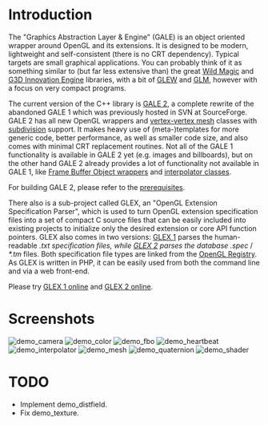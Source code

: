 # Introduction

The "Graphics Abstraction Layer & Engine" (GALE) is an object oriented wrapper around OpenGL and its extensions. It is designed to be modern, lightweight and self-consistent (there is no CRT dependency). Typical targets are small graphical applications. You can probably think of it as something similar to (but far less extensive than) the great <a href="http://www.geometrictools.com/">Wild Magic</a> and <a href="http://g3d.sourceforge.net/">G3D Innovation Engine</a> libraries, with a bit of <a href="http://glew.sourceforge.net/">GLEW</a> and <a href="http://glm.g-truc.net/">GLM</a>, however with a focus on very compact programs.

The current version of the C++ library is <a href="https://github.com/sschuberth/gale/tree/master/gale2">GALE 2</a>, a complete rewrite of the abandoned GALE 1 which was previously hosted in SVN at SourceForge. GALE 2 has all new OpenGL wrappers and <a href="http://en.wikipedia.org/wiki/Polygon_mesh#Vertex-vertex_meshes">vertex-vertex mesh</a> classes with <a href="http://en.wikipedia.org/wiki/Subdivision_surface">subdivision</a> support. It makes heavy use of (meta-)templates for more generic code, better performance, as well as smaller code size, and also comes with minimal CRT replacement routines.
Not all of the GALE 1 functionality is available in GALE 2 yet (e.g. images and billboards), but on the other hand GALE 2 already provides a lot of functionality not available in GALE 1, like <a href="http://threekings.tk/gale/classgale_1_1wrapgl_1_1_frame_buffer_object.html">Frame Buffer Object wrappers</a> and <a href="http://threekings.tk/gale/classgale_1_1math_1_1_interpolator.html">interpolator classes</a>.

For building GALE 2, please refer to the <a href="https://github.com/sschuberth/gale/blob/master/gale2/prerequisites.txt">prerequisites</a>.

There also is a sub-project called GLEX, an "OpenGL Extension Specification Parser", which is used to turn OpenGL extension specification files into a set of compact C source files that can be easily included into existing projects to initialize only the desired extension or core API function pointers. GLEX also comes in two versions: <a href="https://github.com/sschuberth/gale/tree/master/glex1">GLEX 1</a> parses the human-readable <em>*.txt</em> specification files, while <a href="https://github.com/sschuberth/gale/tree/master/glex2">GLEX 2</a> parses the database <em>*.spec</em> / <em>*.tm</em> files. Both specification file types are linked from the <a href="http://www.opengl.org/registry/">OpenGL Registry</a>. As GLEX is written in PHP, it can be easily used from both the command line and via a web front-end.

Please try <a href="http://threekings.tk/gale/glex1/">GLEX 1 online</a> and <a href="http://threekings.tk/gale/glex2/">GLEX 2 online</a>.

# Screenshots

![demo_camera](gale2/demo/camera/screenshot.jpg)
![demo_color](gale2/demo/color/screenshot.jpg)
![demo_fbo](gale2/demo/fbo/screenshot.jpg)
![demo_heartbeat](gale2/demo/heartbeat/screenshot.jpg)
![demo_interpolator](gale2/demo/interpolator/screenshot.jpg)
![demo_mesh](gale2/demo/mesh/screenshot.jpg)
![demo_quaternion](gale2/demo/quaternion/screenshot.jpg)
![demo_shader](gale2/demo/shader/screenshot.jpg)

# TODO

* Implement demo_distfield.
* Fix demo_texture.
